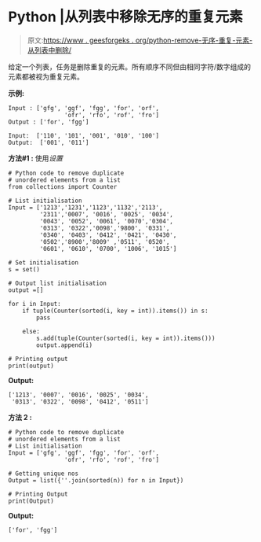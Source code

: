 # Python |从列表中移除无序的重复元素

> 原文:[https://www . geesforgeks . org/python-remove-无序-重复-元素-从列表中删除/](https://www.geeksforgeeks.org/python-remove-unordered-duplicate-elements-from-a-list/)

给定一个列表，任务是删除重复的元素。所有顺序不同但由相同字符/数字组成的元素都被视为重复元素。

**示例:**

```
Input : ['gfg', 'ggf', 'fgg', 'for', 'orf',
                'ofr', 'rfo', 'rof', 'fro']
Output : ['for', 'fgg']

Input:  ['110', '101', '001', '010', '100']
Output:  ['001', '011']
```

**方法#1 :** 使用*设置*

```
# Python code to remove duplicate 
# unordered elements from a list
from collections import Counter

# List initialisation
Input = ['1213','1231','1123','1132','2113',
         '2311','0007', '0016', '0025', '0034',
         '0043', '0052', '0061', '0070','0304',
         '0313', '0322','0098','9800', '0331',
         '0340', '0403', '0412', '0421', '0430',
         '0502','8900','8009' ,'0511', '0520',
         '0601', '0610', '0700', '1006', '1015']

# Set initialisation
s = set()

# Output list initialisation
output =[]

for i in Input:
    if tuple(Counter(sorted(i, key = int)).items()) in s:
        pass

    else:
        s.add(tuple(Counter(sorted(i, key = int)).items()))
        output.append(i)

# Printing output
print(output)
```

**Output:**

```
['1213', '0007', '0016', '0025', '0034', 
 '0313', '0322', '0098', '0412', '0511']

```

**方法 2 :**

```
# Python code to remove duplicate
# unordered elements from a list
# List initialisation
Input = ['gfg', 'ggf', 'fgg', 'for', 'orf',
                'ofr', 'rfo', 'rof', 'fro']

# Getting unique nos
Output = list({''.join(sorted(n)) for n in Input})

# Printing Output
print(Output)
```

**Output:**

```
['for', 'fgg']

```